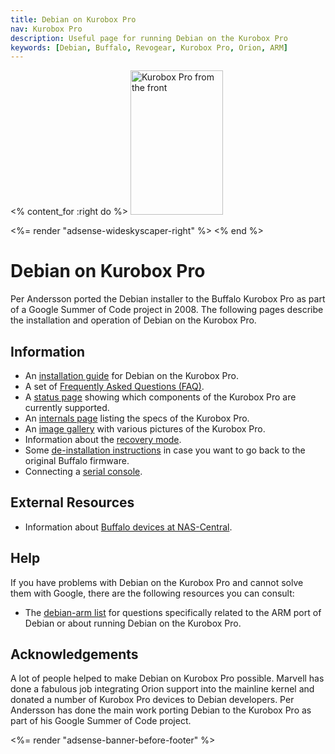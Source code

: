 ```yaml
---
title: Debian on Kurobox Pro
nav: Kurobox Pro
description: Useful page for running Debian on the Kurobox Pro
keywords: [Debian, Buffalo, Revogear, Kurobox Pro, Orion, ARM]
---
```


<% content_for :right do %>
<img src = "images/r_kuroboxpro_front.jpg" class="border" alt="Kurobox Pro from the front" width="148" height="231" />

<%= render "adsense-wideskyscaper-right" %>
<% end %>

<h1>Debian on Kurobox Pro</h1>

Per Andersson ported the Debian installer to the Buffalo Kurobox Pro as
part of a Google Summer of Code project in 2008.  The following pages
describe the installation and operation of Debian on the Kurobox Pro.

<h2>Information</h2>

<ul>

<li>An <a href = "install/">installation guide</a> for Debian on the Kurobox Pro.</li>

<li>A set of <a href = "faq/">Frequently Asked Questions (FAQ)</a>.</li>

<li>A <a href = "status/">status page</a> showing which components of the
Kurobox Pro are currently supported.</li>

<li>An <a href = "specs/">internals page</a> listing the specs of the
Kurobox Pro.</li>

<li>An <a href = "gallery/">image gallery</a> with various pictures of the
Kurobox Pro.</li>

<li>Information about the <a href = "recovery/">recovery mode</a>.</li>

<li>Some <a href = "deinstall/">de-installation instructions</a> in case you
want to go back to the original Buffalo firmware.</li>

<li>Connecting a <a href = "serial/">serial console</a>.</li>

</ul>

<h2>External Resources</h2>

<ul>

<li>Information about <a href = "http://buffalo.nas-central.org/">Buffalo
devices at NAS-Central</a>.</li>

</ul>

<h2>Help</h2>

If you have problems with Debian on the Kurobox Pro and cannot solve them
with Google, there are the following resources you can consult:

<ul>

<li>The <a href = "http://lists.debian.org/debian-arm/">debian-arm list</a>
for questions specifically related to the ARM port of Debian or about
running Debian on the Kurobox Pro.</li>

</ul>

<h2>Acknowledgements</h2>

A lot of people helped to make Debian on Kurobox Pro possible.  Marvell has
done a fabulous job integrating Orion support into the mainline kernel and
donated a number of Kurobox Pro devices to Debian developers.  Per
Andersson has done the main work porting Debian to the Kurobox Pro as part
of his Google Summer of Code project.

<div class="bbf">
<%= render "adsense-banner-before-footer" %>
</div>

